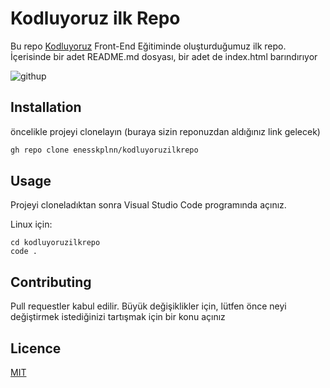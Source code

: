 # Kodluyoruz ilk Repo

Bu repo [Kodluyoruz](https://www.kodluyoruz.org) Front-End Eğitiminde oluşturduğumuz ilk repo. İçerisinde bir adet README.md dosyası, bir adet de index.html barındırıyor

![githup](figures/ilkrepo.png)

## Installation

öncelikle projeyi clonelayın (buraya sizin reponuzdan aldığınız link gelecek)

```bash
gh repo clone enesskplnn/kodluyoruzilkrepo
```

## Usage

Projeyi cloneladıktan sonra Visual Studio Code programında açınız.

Linux için:
```linux
cd kodluyoruzilkrepo
code .
```

## Contributing
Pull requestler kabul edilir. Büyük değişiklikler için, lütfen önce neyi değiştirmek istediğinizi tartışmak için bir konu açınız


## Licence
[MIT](https://choosealicense.com/licenses/mit/)

